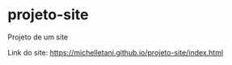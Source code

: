 # projeto-site
 Projeto de um site

Link do site: https://michelletani.github.io/projeto-site/index.html
